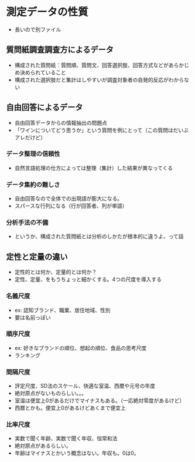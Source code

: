 # 測定データの性質
- 長いので別ファイル

## 質問紙調査調査方によるデータ
- 構成された質問紙：質問順、質問文、回答選択肢、回答方式などがあらかじめ決められていること
- 構成された選択肢だと集計はしやすいが調査対象者の自発的反応がわからない

## 自由回答によるデータ
- 自由回答データからの情報抽出の問題点
- 「ワインについてどう思うか」という質問を例にとって（この質問はだいぶアレだけど）

### データ整理の信頼性
- 自然言語処理の仕方によっては整理（集計）した結果が異なってくる

### データ集約の難しさ
- 自由回答なので全体での出現語が膨大になる。
- スパースな行列になる（行が回答者、列が単語）

### 分析手法の不備
- というか、構成された質問紙とは分析のしかたが根本的に違うよ、って話

## 定性と定量の違い
- 定性的とは何か、定量的とは何か？
- 定性、定量、をもうちょっと細かくする。4つの尺度を導入する

### 名義尺度
- ex: 認知ブランド、職業、居住地域、性別
- 要は名前っぽい

### 順序尺度
- ex: 好きなブランドの順位、想起の順位、食品の思考尺度
- ランキング

### 間隔尺度
- 評定尺度、SD法のスケール、快適な室温、西暦や元号の年度
- 絶対原点がないものらしい。。。
- 室温は便宜上0があるだけでマイナスもある。（一応絶対零度があるけど）
- 西暦とかも。便宜上0があるけどあくまで便宜上

### 比率尺度
- 実数で聞く年齢、実数で聞く年収、恒常和法
- 絶対原点があるらしい。
- 年齢はマイナスとかいう概念はない。年収も。0は0。